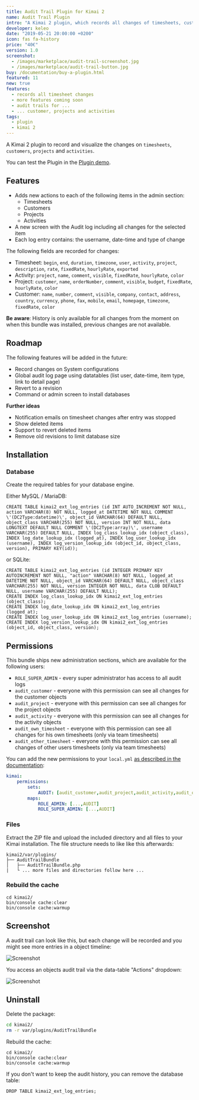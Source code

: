 ```yaml
---
title: Audit Trail Plugin for Kimai 2
name: Audit Trail Plugin
intro: "A Kimai 2 plugin, which records all changes of timesheets, customers, projects and activities."
developer: keleo
date: "2019-05-21 20:00:00 +0200"
icon: fas fa-history
price: "40€"
version: 1.0
screenshot: 
  - /images/marketplace/audit-trail-screenshot.jpg
  - /images/marketplace/audit-trail-button.jpg
buy: /documentation/buy-a-plugin.html
featured: 11
new: true
features:
  - records all timesheet changes
  - more features coming soon
  - audit trails for ...
  - ... customer, projects and activities
tags:
  - plugin
  - kimai 2
---
```


A Kimai 2 plugin to record and visualize the changes on `timesheets`, `customers`, `projects` and `activities`.

You can test the Plugin in the [Plugin demo](https://www.kimai.org/demo/).

## Features

- Adds new actions to each of the following items in the admin section:
  - Timesheets
  - Customers
  - Projects
  - Activities
- A new screen with the Audit log including all changes for the selected item
- Each log entry contains: the username, date-time and type of change

The following fields are recorded for changes:
- Timesheet: `begin`, `end`, `duration`, `timezone`, `user`, `activity`, `project`, `description`, `rate`, `fixedRate`, `hourlyRate`, `exported` 
- Activity: `project`, `name`, `comment`, `visible`, `fixedRate`, `hourlyRate`, `color`
- Project: `customer`, `name`, `orderNumber`, `comment`, `visible`, `budget`, `fixedRate`, `hourlyRate`, `color`
- Customer: `name`, `number`, `comment`, `visible`, `company`, `contact`, `address`, `country`, `currency`, `phone`, `fax`, `mobile`, `email`, `homepage`, `timezone`, `fixedRate`, `color` 

**Be aware**:
History is only available for all changes from the moment on when this bundle was installed, previous changes are not available.

## Roadmap

The following features will be added in the future:

- Record changes on System configurations
- Global audit log page using datatables (list user, date-time, item type, link to detail page)
- Revert to a revision
- Command or admin screen to install databases

**Further ideas**

- Notification emails on timesheet changes after entry was stopped
- Show deleted items
- Support to revert deleted items
- Remove old revisions to limit database size

## Installation

### Database

Create the required tables for your database engine.

Either MySQL / MariaDB:
```
CREATE TABLE kimai2_ext_log_entries (id INT AUTO_INCREMENT NOT NULL, action VARCHAR(8) NOT NULL, logged_at DATETIME NOT NULL COMMENT \'(DC2Type:datetime)\', object_id VARCHAR(64) DEFAULT NULL, object_class VARCHAR(255) NOT NULL, version INT NOT NULL, data LONGTEXT DEFAULT NULL COMMENT \'(DC2Type:array)\', username VARCHAR(255) DEFAULT NULL, INDEX log_class_lookup_idx (object_class), INDEX log_date_lookup_idx (logged_at), INDEX log_user_lookup_idx (username), INDEX log_version_lookup_idx (object_id, object_class, version), PRIMARY KEY(id));
```

or SQLite:
```
CREATE TABLE kimai2_ext_log_entries (id INTEGER PRIMARY KEY AUTOINCREMENT NOT NULL, "action" VARCHAR(8) NOT NULL, logged_at DATETIME NOT NULL, object_id VARCHAR(64) DEFAULT NULL, object_class VARCHAR(255) NOT NULL, version INTEGER NOT NULL, data CLOB DEFAULT NULL, username VARCHAR(255) DEFAULT NULL);
CREATE INDEX log_class_lookup_idx ON kimai2_ext_log_entries (object_class);
CREATE INDEX log_date_lookup_idx ON kimai2_ext_log_entries (logged_at);
CREATE INDEX log_user_lookup_idx ON kimai2_ext_log_entries (username);
CREATE INDEX log_version_lookup_idx ON kimai2_ext_log_entries (object_id, object_class, version);
```

## Permissions

This bundle ships new administration sections, which are available for the following users:

- `ROLE_SUPER_ADMIN` - every super administrator has access to all audit logs
- `audit_customer` - everyone with this permission can see all changes for the customer objects
- `audit_project` -  everyone with this permission can see all changes for the project objects
- `audit_activity` -  everyone with this permission can see all changes for the activity objects
- `audit_own_timesheet` -  everyone with this permission can see all changes for his own timesheets (only via team timesheets)
- `audit_other_timesheet` -  everyone with this permission can see all changes of other users timesheets (only via team timesheets)

You can add the new permissions to your `local.yml` [as described in the documentation](https://www.kimai.org/documentation/configurations.html):

```yaml
kimai:
    permissions:
        sets:
            AUDIT: [audit_customer,audit_project,audit_activity,audit_own_timesheet,audit_other_timesheet]
        maps:
            ROLE_ADMIN: [...,AUDIT]
            ROLE_SUPER_ADMIN: [...,AUDIT]
```

### Files

Extract the ZIP file and upload the included directory and all files to your Kimai installation. 
The file structure needs to like like this afterwards:

```
kimai2/var/plugins/
├── AuditTrailBundle
│   ├── AuditTrailBundle.php
|   └ ... more files and directories follow here ... 
```

### Rebuild the cache

```
cd kimai2/
bin/console cache:clear
bin/console cache:warmup
```

## Screenshot

A audit trail can look like this, but each change will be recorded and you might see more entries in a object timeline:

![Screenshot](https://www.kimai.org/images/marketplace/audit-trail-screenshot.jpg)

You access an objects audit trail via the data-table "Actions" dropdown:

![Screenshot](https://www.kimai.org/images/marketplace/audit-trail-button.jpg)


## Uninstall

Delete the package:
```bash
cd kimai2/
rm -r var/plugins/AuditTrailBundle
```

Rebuild the cache:
```
cd kimai2/
bin/console cache:clear
bin/console cache:warmup
```

If you don't want to keep the audit history, you can remove the database table:
```
DROP TABLE kimai2_ext_log_entries;
```
